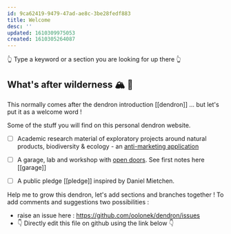 ```yaml
---
id: 9ca62419-9479-47ad-ae8c-3be28fedf883
title: Welcome
desc: ''
updated: 1610309975053
created: 1610305264087
---
```


👆 Type a keyword or a section you are looking for up there 👆
## What's after wilderness  🏔️ 🦖

This normally comes after the dendron introduction [[dendron]] ... but let's put it as a welcome word !

Some of the stuff you will find on this personal dendron website.

- [ ] Academic research material of exploratory projects around natural products, biodiversity & ecology - an [anti-marketing application](https://notes.andymatuschak.org/z4bK6LaSBRetDzuYkeCs3A8mJ8DufTbK4o6FS)

- [ ] A garage, lab and workshop with [open doors](https://notes.andymatuschak.org/z21cgR9K3UcQ5a7yPsj2RUim3oM2TzdBByZu). See first notes here [[garage]]

- [ ] A public pledge [[pledge]] inspired by Daniel Mietchen.

Help me to grow this dendron, let's add sections and branches together !
To add comments and suggestions two possibilities :

  - raise an issue here : https://github.com/oolonek/dendron/issues
  - 👇 Directly edit this file on github using the link below 👇

